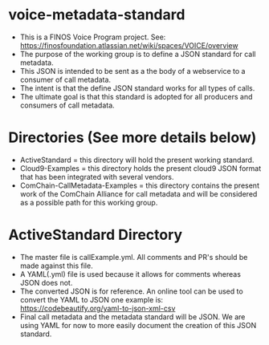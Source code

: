 # voice-metadata-standard
* This is a FINOS Voice Program project. See: https://finosfoundation.atlassian.net/wiki/spaces/VOICE/overview
* The purpose of the working group is to define a JSON standard for call metadata.
* This JSON is intended to be sent as a the body of a webservice to a consumer of call metadata.
* The intent is that the define JSON standard works for all types of calls.
* The ultimate goal is that this standard is adopted for all producers and consumers of call metadata.

# Directories (See more details below)
* ActiveStandard =  this directory will hold the present working standard.
* Cloud9-Examples = this directory holds the present cloud9 JSON format that has been integrated with several vendors.
* ComChain-CallMetadata-Examples = this directory contains the present work of the ComChain Alliance for call metadata and will be considered as a possible path for this working group.

# ActiveStandard Directory
* The master file is callExample.yml. All comments and PR's should be made against this file.
* A YAML(.yml) file is used because it allows for comments whereas JSON does not.
* The converted JSON is for reference. An online tool can be used to convert the YAML to JSON one example is: https://codebeautify.org/yaml-to-json-xml-csv
* Final call metadata and the metadata standard will be JSON. We are using YAML for now to more easily document the creation of this JSON standard.
